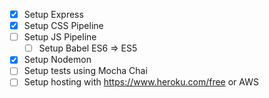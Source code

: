 - [x] Setup Express
- [x] Setup CSS Pipeline
- [ ] Setup JS Pipeline
    - [ ] Setup Babel ES6 => ES5
- [x] Setup Nodemon
- [ ] Setup tests using Mocha Chai
- [ ] Setup hosting with https://www.heroku.com/free or AWS
